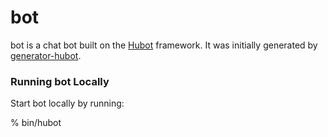 # bot

bot is a chat bot built on the [Hubot][hubot] framework. It was initially generated by [generator-hubot][generator-hubot].

[hubot]: http://hubot.github.com
[generator-hubot]: https://github.com/github/generator-hubot

### Running bot Locally

Start bot locally by running:

  % bin/hubot
